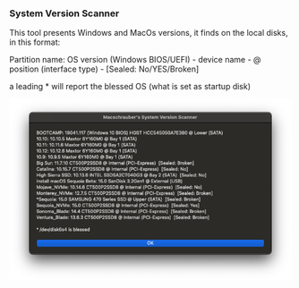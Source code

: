 ### System Version Scanner

This tool presents Windows and MacOs versions, it finds on the local disks, in this format:

Partition name: OS version (Windows BIOS/UEFI) - device name - @ position (interface type) - [Sealed: No/YES/Broken]

a leading * will report the blessed OS (what is set as startup disk)




![Screenshot](https://github.com/Macschrauber/Macschrauber-s-Rom-Dump/blob/main/assets/img_System%20Version%20Scanner/Various%20OS.png)

